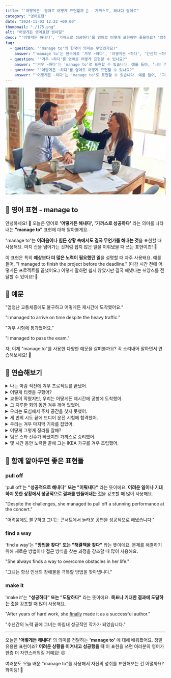 ```yaml
---
title: "'어떻게든' 영어로 어떻게 표현할까 💪 - 가까스로, 해내다 영어로"
category: "영어표현"
date: "2024-11-03 12:22 +09:00"
thumbnail: "./175.png"
alt: "어떻게든 영어표현 썸네일"
desc: "'어떻게든 해내다', '가까스로 성공하다'를 영어로 어떻게 표현하면 좋을까요? '엄청난 교통체증에도 불구하고 제시간에 도착했어요.', '겨우 시험에 통과했어요.' 등을 영어로 표현하는 법을 배워봅시다. 다양한 예문을 통해서 연습하고 본인의 표현으로 만들어 보세요."
faq:
  - question: "'manage to'의 한국어 의미는 무엇인가요?"
    answer: "'manage to'는 한국어로 '겨우 ~하다', '어떻게든 ~하다', '간신히 ~하다' 등으로 번역될 수 있습니다. 주로 어려운 상황에서도 어떤 일을 성공적으로 해내는 상황에서 사용됩니다."
  - question: "'겨우 ~하다'를 영어로 어떻게 표현할 수 있나요?"
    answer: "'겨우 ~하다'는 'manage to'로 표현할 수 있습니다. 예를 들어, '나는 겨우 그 문제를 해결했다'는 'I managed to solve the problem'으로 말할 수 있습니다."
  - question: "'어떻게든 ~하다'를 영어로 어떻게 표현할 수 있나요?"
    answer: "'어떻게든 ~하다'는 'manage to'로 표현할 수 있습니다. 예를 들어, '그들은 어떻게든 프로젝트를 완료했다'는 'They managed to complete the project'로 말할 수 있습니다."
---
```


![사무실 남성과 여성의 하이파이브](./175-1.jpg)

## 🌟 영어 표현 - manage to

안녕하세요! 👋 오늘은 영어로 **'어떻게든 해내다', '가까스로 성공하다'** 라는 의미를 나타내는 **"manage to"** 표현에 대해 알아볼게요.

"manage to"는 **어려움이나 힘든 상황 속에서도 결국 무언가를 해내는 것**을 표현할 때 사용해요. 마치 산을 넘어가는 것처럼 쉽지 않은 일을 이뤄냈을 때 쓰는 표현이죠! 💪

이 표현은 특히 **예상보다 더 많은 노력이 필요했던 일**을 설명할 때 자주 사용돼요. 예를 들어, "I managed to finish the project before the deadline." (마감 시간 전에 어떻게든 프로젝트를 끝냈어요.) 이렇게 말하면 쉽지 않았지만 결국 해냈다는 뉘앙스를 전달할 수 있어요! 🎯

<script async src="https://pagead2.googlesyndication.com/pagead/js/adsbygoogle.js?client=ca-pub-1465612013356152"
     crossorigin="anonymous"></script>
<!-- engple-horizontal-ad -->

<ins class="adsbygoogle"
     style="display:block"
     data-ad-client="ca-pub-1465612013356152"
     data-ad-slot="2106896038"
     data-ad-format="auto"
     data-full-width-responsive="true"></ins>

<script>
     (adsbygoogle = window.adsbygoogle || []).push({});
</script>

## 📖 예문

"엄청난 교통체증에도 불구하고 어떻게든 제시간에 도착했어요."

"I managed to arrive on time despite the heavy traffic."

"겨우 시험에 통과했어요."

"I managed to pass the exam."

자, 이제 "manage to"를 사용한 다양한 예문을 살펴볼까요? 꼭 소리내어 말하면서 연습해보세요! 🚀

## 💬 연습해보기

<details>
<summary>나는 마감 직전에 겨우 프로젝트를 끝냈어.</summary>
<span>I managed to finish the project just before the deadline.</span>
</details>

<details>
<summary>어떻게 티켓을 구했어?</summary>
<span>How did you manage to get tickets?</span>
</details>

<details>
<summary>교통이 막혔지만, 우리는 어떻게든 제시간에 공항에 도착했어.</summary>
<span>Despite the traffic, we managed to make it to the airport <a href="/blog/vocab-1/043.on-time/">on time</a>.</span>
</details>

<details>
<summary>그 지루한 회의 동안 겨우 깨어 있었어.</summary>
<span>I <a href="/blog/in-english/078.barely/">barely</a> managed to stay awake during that <a href="/blog/vocab-1/040.boring/">boring</a> meeting.</span>
</details>

<details>
<summary>우리는 도심에서 주차 공간을 찾지 못했어.</summary>
<span>We didn't manage to find a parking spot downtown.</span>
</details>

<details>
<summary>세 번의 시도 끝에 드디어 운전 시험에 합격했어.</summary>
<span>After three attempts, I <a href="/blog/in-english/182.finally/">finally</a> managed to pass my driving test.</span>
</details>

<details>
<summary>우리는 겨우 마지막 기차를 잡았어.</summary>
<span>We <a href="/blog/in-english/078.barely/">barely</a> managed to catch the last train home.</span>
</details>

<details>
<summary>어떻게 그렇게 정리를 잘해?</summary>
<span>How do you manage to stay so organized?</span>
</details>

<details>
<summary>팀은 스타 선수가 빠졌지만 가까스로 승리했어.</summary>
<span>The team managed to win despite missing their star player.</span>
</details>

<details>
<summary>몇 시간 동안 노력한 끝에 그는 IKEA 가구를 겨우 조립했어.</summary>
<span>After hours of trying, he managed to assemble the IKEA furniture.</span>
</details>

## 🤝 함께 알아두면 좋은 표현들

### pull off

'pull off'는 **"성공적으로 해내다" 또는 "이뤄내다"** 라는 뜻이에요. **어려운 일이나 기대하지 못한 상황에서 성공적으로 결과를 만들어내는 것**을 강조할 때 많이 사용해요.

"Despite the challenges, she managed to pull off a stunning performance at the concert."

"어려움에도 불구하고 그녀는 콘서트에서 놀라운 공연을 성공적으로 해냈습니다."

### find a way

'find a way'는 **"방법을 찾다" 또는 "해결책을 찾다"** 라는 뜻이에요. 문제를 해결하기 위해 새로운 방법이나 접근 방식을 찾는 과정을 강조할 때 많이 사용해요.

"She always finds a way to overcome obstacles in her life."

"그녀는 항상 인생의 장애물을 극복할 방법을 찾아냅니다."

### make it

'make it'는 **"성공하다" 또는 "도달하다"** 라는 뜻이에요. **목표나 기대한 결과에 도달하는 것**을 강조할 때 많이 사용해요.

"After years of hard work, she [finally](/blog/in-english/182.finally/) made it as a successful author."

"수년간의 노력 끝에 그녀는 마침내 성공적인 작가가 되었습니다."

---

오늘은 **'어떻게든 해내다'** 의 의미를 전달하는 **'manage to'** 에 대해 배워봤어요. 정말 유용한 표현이죠? **어려운 상황을 이겨내고 성공했을 때** 이 표현을 쓰면 여러분의 영어가 한층 더 자연스러워질 거예요! 😉

여러분도 오늘 배운 "manage to"를 사용해서 자신의 성취를 표현해보는 건 어떨까요? 화이팅! 💪

